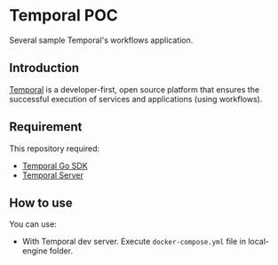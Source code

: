 # Temporal POC

Several sample Temporal's workflows application.

## Introduction

[Temporal](https://temporal.io/) is a developer-first, open source platform that ensures
the successful execution of services and applications (using workflows).

## Requirement

This repository required:

* [Temporal Go SDK](https://github.com/temporalio/sdk-go)
* [Temporal Server](https://github.com/temporalio/temporal)


## How to use

You can use:

* With Temporal dev server. Execute `docker-compose.yml` file in local-engine folder.

